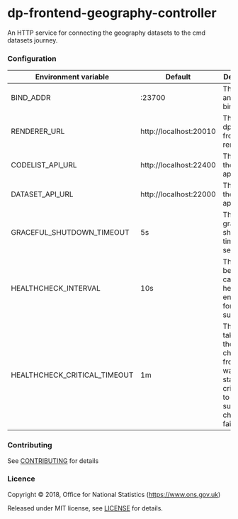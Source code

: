 dp-frontend-geography-controller
==================

An HTTP service for connecting the geography datasets to the cmd datasets journey.

### Configuration

| Environment variable         | Default                 | Description
| ---------------------------- | ----------------------- | --------------------------------------
| BIND_ADDR                    | :23700                  | The host and port to bind to.
| RENDERER_URL                 | http://localhost:20010  | The URL of dp-frontend-renderer.
| CODELIST_API_URL             | http://localhost:22400  | The URL of the code list api.
| DATASET_API_URL              | http://localhost:22000  | The URL of the dataset api.
| GRACEFUL_SHUTDOWN_TIMEOUT    | 5s                      | The graceful shutdown timeout in seconds
| HEALTHCHECK_INTERVAL         | 10s                     | The time between calling healthcheck endpoints for check subsystems
| HEALTHCHECK_CRITICAL_TIMEOUT | 1m                      | The time taken for the health changes from warning state to critical due to subsystem check failures

### Contributing

See [CONTRIBUTING](CONTRIBUTING.md) for details

### Licence

Copyright ©‎ 2018, Office for National Statistics (https://www.ons.gov.uk)

Released under MIT license, see [LICENSE](LICENSE.md) for details.

